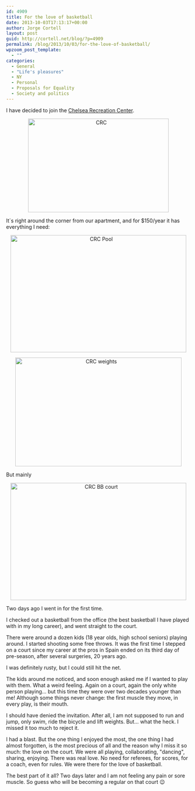 ```yaml
---
id: 4909
title: For the love of basketball
date: 2013-10-03T17:13:17+00:00
author: Jorge Cortell
layout: post
guid: http://cortell.net/blog/?p=4909
permalink: /blog/2013/10/03/for-the-love-of-basketball/
wpzoom_post_template:
  - ""
categories:
  - General
  - "Life's pleasures"
  - NY
  - Personal
  - Proposals for Equality
  - Society and politics
---
```

I have decided to join the <a title="http://www.nycgovparks.org/parks/chelsearecreationcenter" href="http://www.nycgovparks.org/parks/chelsearecreationcenter" target="_blank">Chelsea Recreation Center</a>.

<p style="text-align: center">
  <img class="aligncenter" alt="CRC" src="http://farm6.staticflickr.com/5058/5388801076_c433158707_z.jpg" width="384" height="255" />
</p>

It`s right around the corner from our apartment, and for $150/year it has everything I need:

<p style="text-align: center">
  <img class="aligncenter" alt="CRC Pool" src="http://cdn.archinect.net/images/1200x/r9/r9lzxqwcy2ic7hw3.jpg" width="480" height="319" />
</p>

<p style="text-align: center">
  <img class="aligncenter" alt="CRC weights" src="http://www.wellandgoodnyc.com/wp-content/uploads/2010/01/chelsea-recreation-center.jpg" width="454" height="296" />
</p>

But mainly

<p style="text-align: center">
  <img class="aligncenter" alt="CRC BB court" src="http://cdn.archinect.net/images/1200x/mn/mnu4ka81ncau39mf.jpg" width="480" height="319" />
</p>

Two days ago I went in for the first time.

I checked out a basketball from the office (the best basketball I have played with in my long career), and went straight to the court.

There were around a dozen kids (18 year olds, high school seniors) playing around. I started shooting some free throws. It was the first time I stepped on a court since my career at the pros in Spain ended on its third day of pre-season, after several surgeries, 20 years ago.

I was definitely rusty, but I could still hit the net.

The kids around me noticed, and soon enough asked me if I wanted to play with them. What a weird feeling. Again on a court, again the only white person playing... but this time they were over two decades younger than me! Although some things never change: the first muscle they move, in every play, is their mouth.

I should have denied the invitation. After all, I am not supposed to run and jump, only swim, ride the bicycle and lift weights. But... what the heck. I missed it too much to reject it.

I had a blast. But the one thing I enjoyed the most, the one thing I had almost forgotten, is the most precious of all and the reason why I miss it so much: the love on the court. We were all playing, collaborating, "dancing", sharing, enjoying. There was real love. No need for referees, for scores, for a coach, even for rules. We were there for the love of basketball.

The best part of it all? Two days later and I am not feeling any pain or sore muscle. So guess who will be becoming a regular on that court 😉